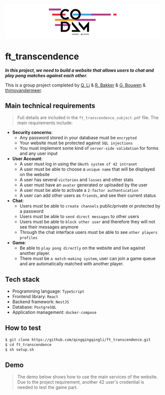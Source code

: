 [![Logo](https://github.com/qingqingqingli/readme_images/blob/master/codam_logo_1.png)](https://github.com/qingqingqingli/webserv)

# ft_transcendence
***In this project, we need to build a website that allows users to chat and play pong matches against each other.***

This is a group project completed by [Q. Li](https://github.com/qingqingqingli) & [R. Bakker](https://github.com/rbakker96) & [G. Bouwen](https://github.com/gbouwen) & [thimovandermeer](https://github.com/thimovandermeer).

## Main technical requirements
> Full details are included in the `ft_transcendence_subject.pdf` file. The main requirements include:

- **Security concerns**:
	- Any password stored in your database must be `encrypted`
	- Your website must be protected against `SQL injections`
	- You must implement some kind of `server-side validation` for forms and any user
input
- **User Account**:
	- A user must log in using the `OAuth system of 42 intranet`
	- A user must be able to choose a `unique name` that will be displayed on the website
	- A user has several `victories` and `losses` and other stats
	- A user must have an `avatar` generated or uploaded by the user
	- A user must be able to activate a `2-factor authentication`
	- A user can add other users as `friends`, and see their current status
- **Chat**:
	- Users must be able to `create channels` public/private or protected by a password
	- Users must be able to `send direct messages` to other users
	- Users must be able to `block other user` and therefore they will not see their messages anymore
	- Through the chat interface users must be able to see `other players profiles`
- **Game**:
	- Be able to `play pong directly` on the website and live against another player.
	- There must be `a match-making system`, user can join a game queue and are automatically matched with another player.


## Tech stack

- Programming language: `TypeScript`
- Frontend library: `React`
- Backend framework: `NestJS`
- Database: `PostgreSQL`
- Application management: `docker-compose`

## How to test

```shell
$ git clone https://github.com/qingqingqingli/ft_transcendence.git
$ cd ft_transcendence
$ sh setup.sh
```

## Demo
> The demo below shows how to use the main services of the website. Due to the project requirement, another 42 user's credential is needed to test the game part.

<!-- [![demo](https://github.com/qingqingqingli/webserv/blob/main/images/webserv.gif)](https://github.com/qingqingqingli/ft_transcendence) -->
